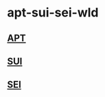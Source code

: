 # apt-sui-sei-wld

## [APT](https://github.com/aptos-labs/aptos-core)

## [SUI](https://github.com/MystenLabs/sui)

## [SEI](https://github.com/sei-protocol/sei-chain)

